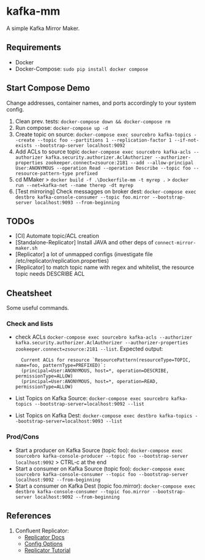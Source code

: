 # kafka-mm
A simple Kafka Mirror Maker.

## Requirements
- Docker
- Docker-Compose: ```sudo pip install docker compose```

## Start Compose Demo
Change addresses, container names, and ports accordingly to your system config. 

1. Clean prev. tests: ```docker-compose down && docker-compose rm```
1. Run compose: ```docker-compose up -d```
1. Create topic on source: ```docker-compose exec sourcebro kafka-topics --create --topic foo --partitions 1 --replication-factor 1 --if-not-exists --bootstrap-server localhost:9092```
1. Add ACLs to source topic ```docker-compose exec sourcebro kafka-acls --authorizer kafka.security.authorizer.AclAuthorizer --authorizer-properties zookeeper.connect=zsource:2181 --add --allow-principal User:ANONYMOUS --operation Read --operation Describe --topic foo --resource-pattern-type prefixed```
1. cd MMaker > ```docker build -f .\Dockerfile-mm -t myrep .``` > ```docker run --net=kafka-net --name therep -dt myrep```
1. [Test mirroring] Check messagges on broker dest: ```docker-compose exec destbro kafka-console-consumer --topic foo.mirror --bootstrap-server localhost:9093 --from-beginning```

## TODOs
- [CI] Automate topic/ACL creation
- [Standalone-Replicator] Install JAVA and other deps of ```connect-mirror-maker.sh```
- [Replicator] a lot of unmapped configs (investigate file /etc/replicator/replication.properties)
- [Replicator] to match topic name with regex and whitelist, the resource topic needs DESCRIBE ACL

## Cheatsheet
Some useful commands.

### Check and lists
- check ACLs ```docker-compose exec sourcebro kafka-acls --authorizer kafka.security.authorizer.AclAuthorizer --authorizer-properties zookeeper.connect=zsource:2181 --list```. Expected output:
        
        Current ACLs for resource `ResourcePattern(resourceType=TOPIC, name=foo, patternType=PREFIXED)`:
        (principal=User:ANONYMOUS, host=*, operation=DESCRIBE, permissionType=ALLOW)
        (principal=User:ANONYMOUS, host=*, operation=READ, permissionType=ALLOW)

- List Topics on Kafka Source: ```docker-compose exec sourcebro kafka-topics --bootstrap-server=localhost:9092 --list```
- List Topics on Kafka Dest: ```docker-compose exec destbro kafka-topics --bootstrap-server=localhost:9093 --list```

### Prod/Cons
- Start a producer on Kafka Source (topic foo): ```docker-compose exec sourcebro kafka-console-producer --topic foo --bootstrap-server localhost:9092``` > CTRL-c at the end
- Start a consumer on Kafka Source (topic foo): ```docker-compose exec sourcebro kafka-console-consumer --topic foo --bootstrap-server localhost:9092 --from-beginning```
- Start a consumer on Kafka Dest (topic foo.mirror): ```docker-compose exec destbro kafka-console-consumer --topic foo.mirror --bootstrap-server localhost:9092 --from-beginning``` 


## References
1. Confluent Replicator: 
    - [Replicator Docs](https://docs.confluent.io/platform/current/multi-dc-deployments/replicator/index.html)
    - [Config Options](https://docs.confluent.io/platform/current/multi-dc-deployments/replicator/configuration_options.html)
    - [Replicator Tutorial](https://docs.confluent.io/platform/current/multi-dc-deployments/replicator/replicator-quickstart.html)